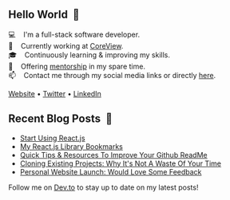 ## Hello World &nbsp;:wave:

:computer: &nbsp;&nbsp; I'm a full-stack software developer.<br/>
:briefcase: &nbsp;&nbsp; Currently working at [CoreView](https://coreview.com).<br/>
:mortar_board: &nbsp;&nbsp; Continuously learning & improving my skills.<br/>
:school: &nbsp;&nbsp; Offering [mentorship](https://michaelgee.com/mentorship) in my spare time.<br/>
:mailbox: &nbsp;&nbsp; Contact me through my social media links or directly [here](https://michaelgee.com/contact).<br/>

[Website](https://michaelgee.com) • [Twitter](https://twitter.com/michaelgee7) • [LinkedIn](https://www.linkedin.com/in/michael-gee)

## Recent Blog Posts &nbsp;:closed_book:

<!-- BLOG-POST-LIST:START -->
- [Start Using React.js](https://dev.to/michaelgee/start-using-react-js-cnn)
- [My React.js Library Bookmarks](https://dev.to/michaelgee/my-react-js-library-bookmarks-o6e)
- [Quick Tips & Resources To Improve Your Github ReadMe](https://dev.to/michaelgee/quick-tips-resources-to-improve-your-github-readme-11le)
- [Cloning Existing Projects: Why It's Not A Waste Of Your Time](https://dev.to/michaelgee/cloning-existing-projects-why-it-s-not-a-waste-of-your-time-5he3)
- [Personal Website Launch: Would Love Some Feedback](https://dev.to/michaelgee/personal-website-launch-would-love-some-feedback-2348)
<!-- BLOG-POST-LIST:END -->

Follow me on [Dev.to](https://dev.to/michaelgee) to stay up to date on my latest posts!
